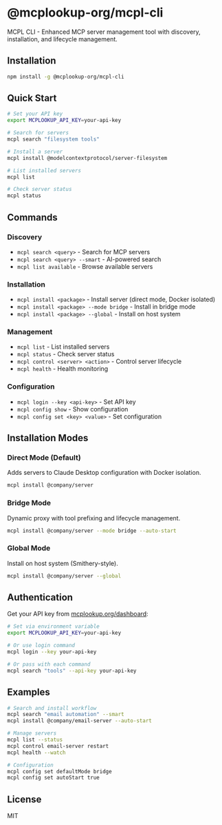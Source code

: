# @mcplookup-org/mcpl-cli

MCPL CLI - Enhanced MCP server management tool with discovery, installation, and lifecycle management.

## Installation

```bash
npm install -g @mcplookup-org/mcpl-cli
```

## Quick Start

```bash
# Set your API key
export MCPLOOKUP_API_KEY=your-api-key

# Search for servers
mcpl search "filesystem tools"

# Install a server
mcpl install @modelcontextprotocol/server-filesystem

# List installed servers
mcpl list

# Check server status
mcpl status
```

## Commands

### Discovery
- `mcpl search <query>` - Search for MCP servers
- `mcpl search <query> --smart` - AI-powered search
- `mcpl list available` - Browse available servers

### Installation
- `mcpl install <package>` - Install server (direct mode, Docker isolated)
- `mcpl install <package> --mode bridge` - Install in bridge mode
- `mcpl install <package> --global` - Install on host system

### Management
- `mcpl list` - List installed servers
- `mcpl status` - Check server status
- `mcpl control <server> <action>` - Control server lifecycle
- `mcpl health` - Health monitoring

### Configuration
- `mcpl login --key <api-key>` - Set API key
- `mcpl config show` - Show configuration
- `mcpl config set <key> <value>` - Set configuration

## Installation Modes

### Direct Mode (Default)
Adds servers to Claude Desktop configuration with Docker isolation.

```bash
mcpl install @company/server
```

### Bridge Mode
Dynamic proxy with tool prefixing and lifecycle management.

```bash
mcpl install @company/server --mode bridge --auto-start
```

### Global Mode
Install on host system (Smithery-style).

```bash
mcpl install @company/server --global
```

## Authentication

Get your API key from [mcplookup.org/dashboard](https://mcplookup.org/dashboard):

```bash
# Set via environment variable
export MCPLOOKUP_API_KEY=your-api-key

# Or use login command
mcpl login --key your-api-key

# Or pass with each command
mcpl search "tools" --api-key your-api-key
```

## Examples

```bash
# Search and install workflow
mcpl search "email automation" --smart
mcpl install @company/email-server --auto-start

# Manage servers
mcpl list --status
mcpl control email-server restart
mcpl health --watch

# Configuration
mcpl config set defaultMode bridge
mcpl config set autoStart true
```

## License

MIT
